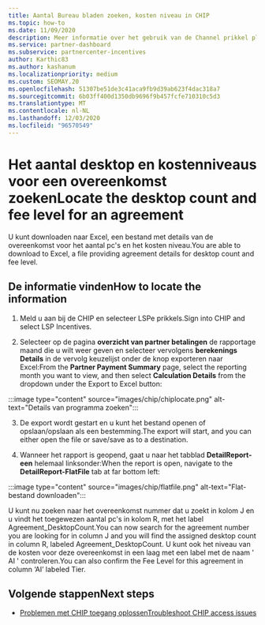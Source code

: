 ```yaml
---
title: Aantal Bureau bladen zoeken, kosten niveau in CHIP
ms.topic: how-to
ms.date: 11/09/2020
description: Meer informatie over het gebruik van de Channel prikkel platform (CHIP) om de informatie over het aantal desktop-en kosten niveaus voor een overeenkomst te vinden.
ms.service: partner-dashboard
ms.subservice: partnercenter-incentives
author: Karthic83
ms.author: kashanum
ms.localizationpriority: medium
ms.custom: SEOMAY.20
ms.openlocfilehash: 51307be51de3c41aca9fb9d39ab623f4dac318a7
ms.sourcegitcommit: 6b03ff400d1350db9696f9b457fcfe710310c5d3
ms.translationtype: MT
ms.contentlocale: nl-NL
ms.lasthandoff: 12/03/2020
ms.locfileid: "96570549"
---
```

# <a name="locate-the-desktop-count-and-fee-level-for-an-agreement"></a><span data-ttu-id="3e64a-103">Het aantal desktop en kostenniveaus voor een overeenkomst zoeken</span><span class="sxs-lookup"><span data-stu-id="3e64a-103">Locate the desktop count and fee level for an agreement</span></span>

<span data-ttu-id="3e64a-104">U kunt downloaden naar Excel, een bestand met details van de overeenkomst voor het aantal pc's en het kosten niveau.</span><span class="sxs-lookup"><span data-stu-id="3e64a-104">You are able to download to Excel, a file providing agreement details for desktop count and fee level.</span></span>

## <a name="how-to-locate-the-information"></a><span data-ttu-id="3e64a-105">De informatie vinden</span><span class="sxs-lookup"><span data-stu-id="3e64a-105">How to locate the information</span></span>

1. <span data-ttu-id="3e64a-106">Meld u aan bij de CHIP en selecteer LSPe prikkels.</span><span class="sxs-lookup"><span data-stu-id="3e64a-106">Sign into CHIP and select LSP Incentives.</span></span>

2. <span data-ttu-id="3e64a-107">Selecteer op de pagina **overzicht van partner betalingen** de rapportage maand die u wilt weer geven en selecteer vervolgens **berekenings Details** in de vervolg keuzelijst onder de knop exporteren naar Excel:</span><span class="sxs-lookup"><span data-stu-id="3e64a-107">From the **Partner Payment Summary** page, select the reporting month you want to view, and then select **Calculation Details** from the dropdown under the Export to Excel button:</span></span>

:::image type="content" source="images/chip/chiplocate.png" alt-text="Details van programma zoeken":::

3. <span data-ttu-id="3e64a-109">De export wordt gestart en u kunt het bestand openen of opslaan/opslaan als een bestemming.</span><span class="sxs-lookup"><span data-stu-id="3e64a-109">The export will start, and you can either open the file or save/save as to a destination.</span></span>

4. <span data-ttu-id="3e64a-110">Wanneer het rapport is geopend, gaat u naar het tabblad **DetailReport-een** helemaal linksonder:</span><span class="sxs-lookup"><span data-stu-id="3e64a-110">When the report is open, navigate to the **DetailReport-FlatFile** tab at far bottom left:</span></span>

:::image type="content" source="images/chip/flatfile.png" alt-text="Flat-bestand downloaden":::

<span data-ttu-id="3e64a-112">U kunt nu zoeken naar het overeenkomst nummer dat u zoekt in kolom J en u vindt het toegewezen aantal pc's in kolom R, met het label Agreement_DesktopCount.</span><span class="sxs-lookup"><span data-stu-id="3e64a-112">You can now search for the agreement number you are looking for in column J and you will find the assigned desktop count in column R, labeled Agreement_DesktopCount.</span></span> <span data-ttu-id="3e64a-113">U kunt ook het niveau van de kosten voor deze overeenkomst in een laag met een label met de naam ' AI ' controleren.</span><span class="sxs-lookup"><span data-stu-id="3e64a-113">You can also confirm the Fee Level for this agreement in column ‘AI’ labeled Tier.</span></span>

## <a name="next-steps"></a><span data-ttu-id="3e64a-114">Volgende stappen</span><span class="sxs-lookup"><span data-stu-id="3e64a-114">Next steps</span></span>

- [<span data-ttu-id="3e64a-115">Problemen met CHIP toegang oplossen</span><span class="sxs-lookup"><span data-stu-id="3e64a-115">Troubleshoot CHIP access issues</span></span>](chip-access-trouble.md)
